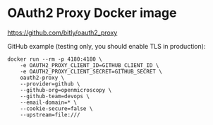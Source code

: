 # OAuth2 Proxy Docker image

https://github.com/bitly/oauth2_proxy

GitHub example (testing only, you should enable TLS in production):

    docker run --rm -p 4180:4180 \
        -e OAUTH2_PROXY_CLIENT_ID=GITHUB_CLIENT_ID \
        -e OAUTH2_PROXY_CLIENT_SECRET=GITHUB_SECRET \
        oauth2-proxy \
        --provider=github \
        --github-org=openmicroscopy \
        --github-team=devops \
        --email-domain=* \
        --cookie-secure=false \
        --upstream=file:///
